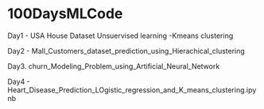 # 100DaysMLCode

Day1 - USA House Dataset Unsuervised learning -Kmeans clustering

Day2 - Mall_Customers_dataset_prediction_using_Hierachical_clustering 

Day3. churn_Modeling_Problem_using_Artificial_Neural_Network

Day4 - Heart_Disease_Prediction_LOgistic_regression_and_K_means_clustering.ipynb

